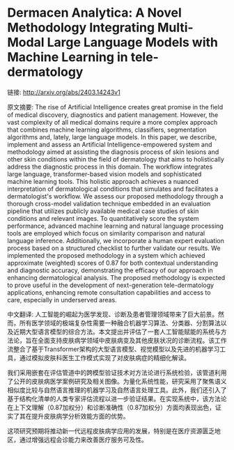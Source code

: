 # Dermacen Analytica: A Novel Methodology Integrating Multi-Modal Large Language Models with Machine Learning in tele-dermatology

链接: http://arxiv.org/abs/2403.14243v1

原文摘要:
The rise of Artificial Intelligence creates great promise in the field of
medical discovery, diagnostics and patient management. However, the vast
complexity of all medical domains require a more complex approach that combines
machine learning algorithms, classifiers, segmentation algorithms and, lately,
large language models. In this paper, we describe, implement and assess an
Artificial Intelligence-empowered system and methodology aimed at assisting the
diagnosis process of skin lesions and other skin conditions within the field of
dermatology that aims to holistically address the diagnostic process in this
domain. The workflow integrates large language, transformer-based vision models
and sophisticated machine learning tools. This holistic approach achieves a
nuanced interpretation of dermatological conditions that simulates and
facilitates a dermatologist's workflow. We assess our proposed methodology
through a thorough cross-model validation technique embedded in an evaluation
pipeline that utilizes publicly available medical case studies of skin
conditions and relevant images. To quantitatively score the system performance,
advanced machine learning and natural language processing tools are employed
which focus on similarity comparison and natural language inference.
Additionally, we incorporate a human expert evaluation process based on a
structured checklist to further validate our results. We implemented the
proposed methodology in a system which achieved approximate (weighted) scores
of 0.87 for both contextual understanding and diagnostic accuracy,
demonstrating the efficacy of our approach in enhancing dermatological
analysis. The proposed methodology is expected to prove useful in the
development of next-generation tele-dermatology applications, enhancing remote
consultation capabilities and access to care, especially in underserved areas.

中文翻译:
人工智能的崛起为医学发现、诊断及患者管理领域带来了巨大前景。然而，所有医学领域的极端复杂性需要一种融合机器学习算法、分类器、分割算法以及近期大型语言模型的综合方法。本文提出并评估了一套人工智能赋能的系统与方法论，旨在全面支持皮肤病学领域中皮肤病变及其他皮肤状况的诊断流程。该工作流整合了基于Transformer架构的大型语言模型、视觉模型以及先进的机器学习工具，通过模拟皮肤科医生工作模式实现了对皮肤病症的精细化解读。

我们采用嵌套在评估管道中的跨模型验证技术对方法论进行系统检验，该管道利用了公开的皮肤病医学案例研究及相关图像。为量化系统性能，研究采用了聚焦语义相似度比较与自然语言推理的机器学习及自然语言处理工具。此外，我们还引入了基于结构化清单的人类专家评估流程以进一步验证结果。在实现系统中，该方法论在上下文理解（0.87加权分）和诊断准确性（0.87加权分）方面均表现出色，证实了其在提升皮肤病学分析效能方面的优势。

这项研究预期将推动新一代远程皮肤病学应用的发展，特别是在医疗资源匮乏地区，通过增强远程会诊能力来改善医疗服务可及性。
